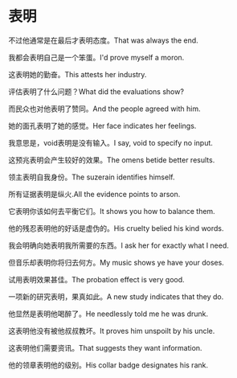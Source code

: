 # 表明

<p><span class="chinese">不过他通常是在最后才表明态度。</span><span class="english">That was always the end.</span></p>

<p><span class="chinese">我都会表明自己是一个笨蛋。</span><span class="english">I'd prove myself a moron.</span></p>

<p><span class="chinese">这表明她的勤奋。</span><span class="english">This attests her industry.</span></p>

<p><span class="chinese">评估表明了什么问题？</span><span class="english">What did the evaluations show?</span></p>

<p><span class="chinese">而民众也对他表明了赞同。</span><span class="english">And the people agreed with him.</span></p>

<p><span class="chinese">她的面孔表明了她的感觉。</span><span class="english">Her face indicates her feelings.</span></p>

<p><span class="chinese">我意思是，void表明是没有输入。</span><span class="english">I say, void to specify no input.</span></p>

<p><span class="chinese">这预兆表明会产生较好的效果。</span><span class="english">The omens betide better results.</span></p>

<p><span class="chinese">领主表明自我身份。</span><span class="english">The suzerain identifies himself.</span></p>

<p><span class="chinese">所有证据表明是纵火.</span><span class="english">All the evidence points to arson.</span></p>

<p><span class="chinese">它表明你该如何去平衡它们。</span><span class="english">It shows you how to balance them.</span></p>

<p><span class="chinese">他的残忍表明他的好话是虚伪的。</span><span class="english">His cruelty belied his kind words.</span></p>

<p><span class="chinese">我会明确向她表明我所需要的东西。</span><span class="english">I ask her for exactly what I need.</span></p>

<p><span class="chinese">但音乐却表明你将归去何方。</span><span class="english">My music shows ye have your doses.</span></p>

<p><span class="chinese">试用表明效果甚佳。</span><span class="english">The probation effect is very good.</span></p>

<p><span class="chinese">一项新的研究表明，果真如此。</span><span class="english">A new study indicates that they do.</span></p>

<p><span class="chinese">他显然是表明他喝醉了。</span><span class="english">He needlessly told me he was drunk.</span></p>

<p><span class="chinese">这表明他没有被他叔叔教坏。</span><span class="english">It proves him unspoilt by his uncle.</span></p>

<p><span class="chinese">这表明他们需要资讯。</span><span class="english">That suggests they want information.</span></p>

<p><span class="chinese">他的领章表明他的级别。</span><span class="english">His collar badge designates his rank.</span></p>

